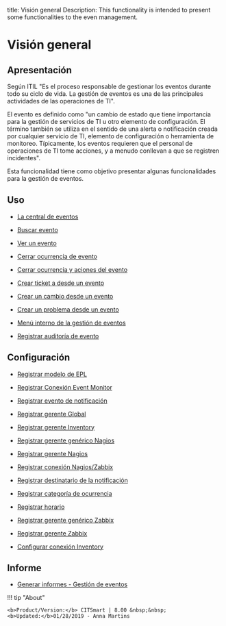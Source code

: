 title: Visión general
Description: This functionality is intended to present some functionalities to the even management.
# Visión general

Apresentación
----------------

Según ITIL "Es el proceso responsable de gestionar los eventos durante todo su ciclo de vida. La gestión de eventos es una de las principales actividades de las operaciones de TI".

El evento es definido como "un cambio de estado que tiene importancia para la gestión de servicios de TI u otro elemento de configuración. El término también se utiliza en el sentido de una alerta o notificación creada por cualquier servicio de TI, elemento de configuración o herramienta de monitoreo. Típicamente, los eventos requieren que el personal de operaciones de TI tome acciones, y a menudo conllevan a que se registren incidentes".

Esta funcionalidad tiene como objetivo presentar algunas funcionalidades para la gestión de eventos.

Uso
-------

- [La central de eventos](/es-es/citsmart-platform-9/processes/event/use/the-event-center.html)

- [Buscar evento](/es-es/citsmart-platform-9/processes/event/use/search-event.html)

- [Ver un evento](/es-es/citsmart-platform-9/processes/event/use/view-event.html)

- [Cerrar ocurrencia de evento](/es-es/citsmart-platform-9/processes/event/use/close-event-occurrence.html)

- [Cerrar ocurrencia y aciones del evento](/es-es/citsmart-platform-9/processes/event/use/close-occurences-and-actions.html)

- [Crear ticket a desde un evento](/es-es/citsmart-platform-9/processes/event/use/create-ticket-from-an-event.html)

- [Crear un cambio desde un evento](/es-es/citsmart-platform-9/processes/event/use/create-change-from-an-event.html)

- [Crear un problema desde un evento](/es-es/citsmart-platform-9/processes/event/use/create-a-problem-from-an-event.html)

- [Menú interno de la gestión de eventos](/es-es/citsmart-platform-9/processes/event/use/internal-menu-of-event.html)

- [Registrar auditoría de evento](/es-es/citsmart-platform-9/processes/event/use/register-event-audit.html)

Configuración
-----------------

- [Registrar modelo de EPL](/es-es/citsmart-platform-9/processes/event/configuration/register-epl-template.html)

- [Registrar Conexión Event Monitor](/es-es/citsmart-platform-9/processes/event/configuration/register-event-monitor-connection.html)

- [Registrar evento de notificación](/es-es/citsmart-platform-9/processes/event/configuration/register-event-notification.html)

- [Registrar gerente Global](/es-es/citsmart-platform-9/processes/event/configuration/register-global-manager.html)

- [Registrar gerente Inventory](/es-es/citsmart-platform-9/processes/event/configuration/register-inventory-manager.html)

- [Registrar gerente genérico Nagios](/es-es/citsmart-platform-9/processes/event/configuration/register-nagios-generic-manager.html)

- [Registrar gerente Nagios](/es-es/citsmart-platform-9/processes/event/configuration/register-nagios-manager.html)

- [Registrar conexión Nagios/Zabbix](/es-es/citsmart-platform-9/processes/event/configuration/register-nagios-zabbix-connection.html)

- [Registrar destinatario de la notificación](/es-es/citsmart-platform-9/processes/event/configuration/register-notification-recipient.html)

- [Registrar categoría de ocurrencia](/es-es/citsmart-platform-9/processes/event/configuration/register-occurence-category.html)

- [Registrar horario](/es-es/citsmart-platform-9/processes/event/configuration/register-time.html)

- [Registrar gerente genérico Zabbix](/es-es/citsmart-platform-9/processes/event/configuration/register-zabbix-generic-manager.html)

- [Registrar gerente Zabbix](/es-es/citsmart-platform-9/processes/event/configuration/register-zabbix-manager.html)

- [Configurar conexión Inventory](/es-es/citsmart-platform-9/processes/event/configuration/set-inventory-connection.html)

Informe
-----------

- [Generar informes - Gestión de eventos](/es-es/citsmart-platform-9/processes/event/use/generate-reports-event-management.html)


!!! tip "About"

    <b>Product/Version:</b> CITSmart | 8.00 &nbsp;&nbsp;
    <b>Updated:</b>01/28/2019 - Anna Martins

